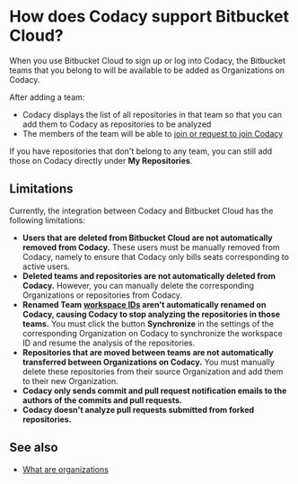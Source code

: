 # How does Codacy support Bitbucket Cloud?

When you use Bitbucket Cloud to sign up or log into Codacy, the Bitbucket teams that you belong to will be available to be added as Organizations on Codacy.

After adding a team:

-   Codacy displays the list of all repositories in that team so that you can add them to Codacy as repositories to be analyzed
-   The members of the team will be able to [join or request to join Codacy](../../organizations/managing-people.md#joining)

If you have repositories that don't belong to any team, you can still add those on Codacy directly under **My Repositories**.

## Limitations

Currently, the integration between Codacy and Bitbucket Cloud has the following limitations:

-   **Users that are deleted from Bitbucket Cloud are not automatically removed from Codacy.** These users must be manually removed from Codacy, namely to ensure that Codacy only bills seats corresponding to active users.
-   **Deleted teams and repositories are not automatically deleted from Codacy.** However, you can manually delete the corresponding Organizations or repositories from Codacy.
-   **Renamed Team [workspace IDs](https://support.atlassian.com/bitbucket-cloud/docs/what-is-a-workspace/#How-to-change-a-workspace-ID) aren't automatically renamed on Codacy, causing Codacy to stop analyzing the repositories in those teams.** You must click the button **Synchronize** in the settings of the corresponding Organization on Codacy to synchronize the workspace ID and resume the analysis of the repositories.
-   **Repositories that are moved between teams are not automatically transferred between Organizations on Codacy.** You must manually delete these repositories from their source Organization and add them to their new Organization.
-   **Codacy only sends commit and pull request notification emails to the authors of the commits and pull requests.**
-   **Codacy doesn't analyze pull requests submitted from forked repositories.**

## See also

-   [What are organizations](../../organizations/what-are-organizations.md)
